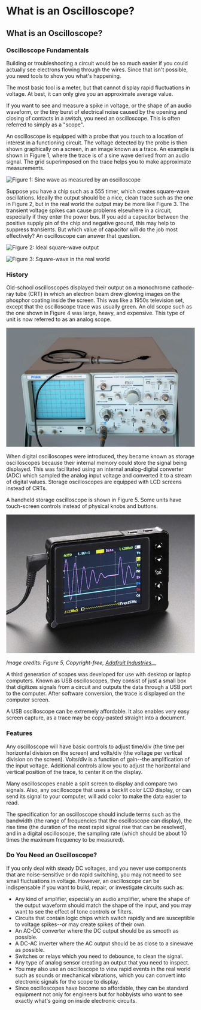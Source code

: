 # What is an Oscilloscope?

## What is an Oscilloscope?

### Oscilloscope Fundamentals

Building or troubleshooting a circuit would be so much easier if you could actually see electrons flowing through the wires. Since that isn't possible, you need tools to show you what's happening.

The most basic tool is a meter, but that cannot display rapid fluctuations in voltage. At best, it can only give you an approximate average value.

If you want to see and measure a spike in voltage, or the shape of an audio waveform, or the tiny burst of electrical noise caused by the opening and closing of contacts in a switch, you need an oscilloscope. This is often referred to simply as a "scope".

An oscilloscope is equipped with a probe that you touch to a location of interest in a functioning circuit. The voltage detected by the probe is then shown graphically on a screen, in an image known as a trace. An example is shown in Figure 1, where the trace is of a sine wave derived from an audio signal. The grid superimposed on the trace helps you to make approximate measurements.

![Figure 1: Sine wave as measured by an oscilloscope](../.gitbook/assets/2018-10-01\_1606.png)

Suppose you have a chip such as a 555 timer, which creates square-wave oscillations. Ideally the output should be a nice, clean trace such as the one in Figure 2, but in the real world the output may be more like Figure 3. The transient voltage spikes can cause problems elsewhere in a circuit, especially if they enter the power bus. If you add a capacitor between the positive supply pin of the chip and negative ground, this may help to suppress transients. But which value of capacitor will do the job most effectively? An oscilloscope can answer that question.

![Figure 2: Ideal square-wave output](../.gitbook/assets/2018-10-01\_1616.png)

![Figure 3: Square-wave in the real world](../.gitbook/assets/2018-10-01\_1618.png)

### History

Old-school oscilloscopes displayed their output on a monochrome cathode-ray tube (CRT) in which an electron beam drew glowing images on the phosphor coating inside the screen. This was like a 1950s television set, except that the oscilloscope trace was usually green. An old scope such as the one shown in Figure 4 was large, heavy, and expensive. This type of unit is now referred to as an analog scope.

![Figure 4: An analog scope](<../.gitbook/assets/Figure 4.jpg>)

When digital oscilloscopes were introduced, they became known as storage oscilloscopes because their internal memory could store the signal being displayed. This was facilitated using an internal analog-digital converter (ADC) which sampled the analog input voltage and converted it to a stream of digital values. Storage oscilloscopes are equipped with LCD screens instead of CRTs.

A handheld storage oscilloscope is shown in Figure 5. Some units have touch-screen controls instead of physical knobs and buttons.

![Figure 5: Handheld storage oscilloscope](<../.gitbook/assets/Figure 5.jpg>)

_Image credits: Figure 5, Copyright-free,_ [_Adafruit Industries_](https://www.adafruit.com)__

A third generation of scopes was developed for use with desktop or laptop computers. Known as USB oscilloscopes, they consist of just a small box that digitizes signals from a circuit and outputs the data through a USB port to the computer. After software conversion, the trace is displayed on the computer screen.

A USB oscilloscope can be extremely affordable. It also enables very easy screen capture, as a trace may be copy-pasted straight into a document.

### Features

Any oscilloscope will have basic controls to adjust time/div (the time per horizontal division on the screen) and volts/div (the voltage per vertical division on the screen). Volts/div is a function of gain--the amplification of the input voltage. Additional controls allow you to adjust the horizontal and vertical position of the trace, to center it on the display.

Many oscilloscopes enable a split screen to display and compare two signals. Also, any oscilloscope that uses a backlit color LCD display, or can send its signal to your computer, will add color to make the data easier to read.

The specification for an oscilloscope should include terms such as the bandwidth (the range of frequencies that the oscilloscope can display), the rise time (the duration of the most rapid signal rise that can be resolved), and in a digital oscilloscope, the sampling rate (which should be about 10 times the maximum frequency to be measured).

### Do You Need an Oscilloscope?

If you only deal with steady DC voltages, and you never use components that are noise-sensitive or do rapid switching, you may not need to see small fluctuations in voltage. However, an oscilloscope can be indispensable if you want to build, repair, or investigate circuits such as:

* Any kind of amplifier, especially an audio amplifier, where the shape of the output waveform should match the shape of the input, and you may want to see the effect of tone controls or filters.
* Circuits that contain logic chips which switch rapidly and are susceptible to voltage spikes--or may create spikes of their own.
* An AC-DC converter where the DC output should be as smooth as possible.
* A DC-AC inverter where the AC output should be as close to a sinewave as possible.
* Switches or relays which you need to debounce, to clean the signal.
* Any type of analog sensor creating an output that you need to inspect.
* You may also use an oscilloscope to view rapid events in the real world such as sounds or mechanical vibrations, which you can convert into electronic signals for the scope to display.
* Since oscilloscopes have become so affordable, they can be standard equipment not only for engineers but for hobbyists who want to see exactly what's going on inside electronic circuits.

